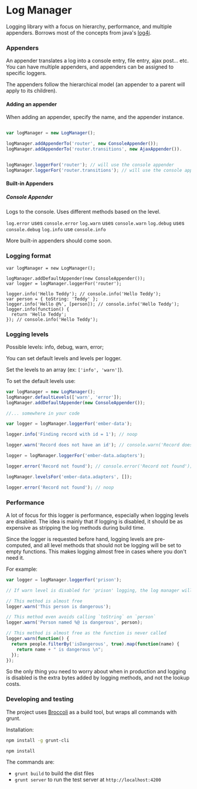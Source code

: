 # Log Manager

Logging library with a focus on hierarchy, performance, and multiple appenders.  Borrows most of the concepts from java's [log4j](http://logging.apache.org/log4j/2.x/).


### Appenders

An appender translates a log into a console entry, file entry, ajax post... etc.  You can have multiple appenders, and appenders can be assigned to specific loggers.

The appenders follow the hierarchical model (an appender to a parent will apply to its children).

#### Adding an appender

When adding an appender, specify the name, and the appender instance.

```javascript

var logManager = new LogManager();

logManager.addAppenderTo('router', new ConsoleAppender());
logManager.addAppenderTo('router.transitions', new AjaxAppender()).


logManager.loggerFor('router'); // will use the console appender
logManager.loggerFor('router.transitions'); // will use the console appender and the ajax appender

```

#### Built-in Appenders

##### Console Appender

Logs to the console.  Uses different methods based on the level.

`log.error` uses `console.error`
`log.warn` uses `console.warn`
`log.debug` uses `console.debug`
`log.info` use `console.info`

More built-in appenders should come soon.


### Logging format

```javasript
var logManager = new LogManager();

logManager.addDefaultAppender(new ConsoleAppender());
var logger = logManager.loggerFor('router');

logger.info('Hello Teddy'); // console.info('Hello Teddy');
var person = { toString: 'Teddy' };
logger.info('Hello @%', [person]); // console.info('Hello Teddy');
logger.info(function() {
  return 'Hello Teddy';
}); // console.info('Hello Teddy');
```

### Logging levels

Possible levels: info, debug, warn, error;

You can set default levels and levels per logger.

Set the levels to an array (ex: `['info', 'warn']`).

To set the default levels use:

```javascript
var logManager = new LogManager();
logManager.defaultLevels(['warn', 'error']);
logManager.addDefaultAppender(new ConsoleAppender());

//... somewhere in your code

var logger = logManager.loggerFor('ember-data');

logger.info('Finding record with id = 1'); // noop

logger.warn('Record does not have an id'); // console.warn('Record does not have an id')

logger = logManager.loggerFor('ember-data.adapters');

logger.error('Record not found'); // console.error('Record not found');

logManager.levelsFor('ember-data.adapters', []);

logger.error('Record not found'); // noop


```

### Performance

A lot of focus for this logger is performance, especially when logging levels are disabled.  The idea is mainly that if logging is disabled, it should be as expensive as stripping the log methods during build time.

Since the logger is requested before hand, logging levels are pre-computed, and all level methods that should not be logging will be set to empty functions.
This makes logging almost free in cases where you don't need it.

For example:

```javascript
var logger = logManager.loggerFor('prison');

// If warn level is disabled for 'prison' logging, the log manager will set `logger.warn = function(){}`

// This method is almost free
logger.warn('This person is dangerous');

// This method even avoids calling `toString` on `person`
logger.warn('Person named %@ is dangerous', person);

// This method is almost free as the function is never called
logger.warn(function() {
  return people.filterBy('isDangerous', true).map(function(name) {
    return name + " is dangerous \n";
  });
});
```

So the only thing you need to worry about when in production and logging is disabled is the extra bytes added by logging methods, and not the lookup costs.


### Developing and testing

The project uses [Broccoli](https://github.com/joliss/broccoli) as a build tool, but wraps all commands with grunt.

Installation:

```bash
npm install -g grunt-cli

npm install
```

The commands are:

- `grunt build` to build the dist files
- `grunt server` to run the test server at `http://localhost:4200`
